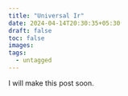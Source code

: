```yaml
---
title: "Universal Ir"
date: 2024-04-14T20:30:35+05:30
draft: false
toc: false
images:
tags:
  - untagged
---
```


I will make this post soon.